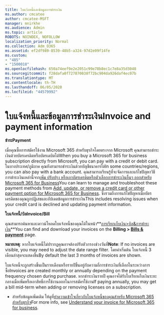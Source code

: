 ```yaml
---
title: ใบแจ้งหนี้และข้อมูลการชําระเงิน
ms.author: cmcatee
author: cmcatee-MSFT
manager: mnirkhe
ms.audience: Admin
ms.topic: article
ROBOTS: NOINDEX, NOFOLLOW
localization_priority: Normal
ms.collection: Adm_O365
ms.assetid: ef2df989-8539-48b5-a324-97d2e09f14fe
ms.custom:
- "485"
- "1500018"
ms.openlocfilehash: 650a74eef9e2e2051c99e78b8ec1c7e8a35d3048
ms.sourcegitcommit: f28dafa0f727870038f72bc904da926daf4ec07b
ms.translationtype: MT
ms.contentlocale: th-TH
ms.lasthandoff: 06/05/2020
ms.locfileid: "44579992"
---
```

# <a name="invoice-and-payment-information"></a><span data-ttu-id="5e551-102">ใบแจ้งหนี้และข้อมูลการชําระเงิน</span><span class="sxs-lookup"><span data-stu-id="5e551-102">Invoice and payment information</span></span>

<span data-ttu-id="5e551-103">**ชำระ**</span><span class="sxs-lookup"><span data-stu-id="5e551-103">**Payment**</span></span>

<span data-ttu-id="5e551-104">เมื่อคุณซื้อการสมัครใช้งาน Microsoft 365 สําหรับธุรกิจโดยตรงจาก Microsoft คุณสามารถชําระเงินด้วยบัตรเครดิตหรือบัตรเดบิตได้</span><span class="sxs-lookup"><span data-stu-id="5e551-104">When you buy a Microsoft 365 for business subscription directly from Microsoft, you can pay with a credit or debit card.</span></span>  <span data-ttu-id="5e551-105">ในบางประเทศ/ภูมิภาค คุณยังสามารถชําระเงินด้วยบัญชีธนาคารได้</span><span class="sxs-lookup"><span data-stu-id="5e551-105">In some countries/regions, you can also pay with a bank account.</span></span>  <span data-ttu-id="5e551-106">คุณสามารถเรียนรู้ที่จะจัดการและแก้ไขปัญหาวิธีการชําระเงินเหล่านี้จาก[เพิ่ม ปรับปรุง หรือเอาบัตรเครดิตหรือตัวเลือกการชําระเงินอื่นๆ ออกสําหรับ Microsoft 365 for Business](https://go.microsoft.com/fwlink/?linkid=2118133)</span><span class="sxs-lookup"><span data-stu-id="5e551-106">You can learn to manage and troubleshoot these payment methods from [Add, update, or remove a credit card or other payment option for Microsoft 365 for Business](https://go.microsoft.com/fwlink/?linkid=2118133).</span></span>  <span data-ttu-id="5e551-107">ซึ่งรวมถึงการแก้ไขปัญหาเมื่อบัตรเครดิตของคุณถูกปฏิเสธและอัปเดตข้อมูลการชําระเงิน</span><span class="sxs-lookup"><span data-stu-id="5e551-107">This includes resolving issues when your credit card is declined and updating payment information.</span></span>

<span data-ttu-id="5e551-108">**ใบแจ้งหนี้/บิล**</span><span class="sxs-lookup"><span data-stu-id="5e551-108">**Invoice/Bill**</span></span>

<span data-ttu-id="5e551-109">คุณสามารถค้นหาและดาวน์โหลดใบแจ้งหนี้ของคุณได้ในหน้า**[การเรียกเก็บเงิน>บิล&การชําระเงิน](https://go.microsoft.com/fwlink/p/?linkid=848039)**</span><span class="sxs-lookup"><span data-stu-id="5e551-109">You can find and download your invoices on the **Billing > [Bills & payment](https://go.microsoft.com/fwlink/p/?linkid=848039)** page.</span></span>  

<span data-ttu-id="5e551-110">**หมายเหตุ**: หากใบแจ้งหนี้ไม่ปรากฏคุณอาจต้องปรับตัวกรองช่วงวันที่</span><span class="sxs-lookup"><span data-stu-id="5e551-110">**Note**: If no invoices are visible, you may need to adjust the date range filter.</span></span>  <span data-ttu-id="5e551-111">โดยค่าเริ่มต้น ใบแจ้งหนี้ 3 เดือนล่าสุดจะแสดงขึ้น</span><span class="sxs-lookup"><span data-stu-id="5e551-111">By default the last 3 months of invoices are shown.</span></span>

<span data-ttu-id="5e551-112">ใบแจ้งหนี้จะถูกสร้างขึ้นเป็นรายเดือนหรือรายปีขึ้นอยู่กับความถี่การชําระเงินที่เลือกในระหว่างการซื้อ</span><span class="sxs-lookup"><span data-stu-id="5e551-112">Invoices are created monthly or annually depending on the payment frequency chosen during purchase.</span></span>  <span data-ttu-id="5e551-113">หากชําระเงินรายปี คุณอาจได้รับใบเรียกเก็บเงินระยะกลางเมื่อเพิ่มหรือเอาสิทธิ์การใช้งานออกในการสมัครใช้งาน</span><span class="sxs-lookup"><span data-stu-id="5e551-113">If paying annually, you may get a bill mid-term when adding or removing licenses on a subscription.</span></span>
 
- <span data-ttu-id="5e551-114">สําหรับข้อมูลเพิ่มเติม ให้ดูที่[ทําความเข้าใจเกี่ยวกับใบแจ้งหนี้ของคุณสําหรับ Microsoft 365 สําหรับธุรกิจ](https://go.microsoft.com/fwlink/?linkid=2119101)</span><span class="sxs-lookup"><span data-stu-id="5e551-114">For more info, see [Understand your invoice for Microsoft 365 for business](https://go.microsoft.com/fwlink/?linkid=2119101).</span></span>
